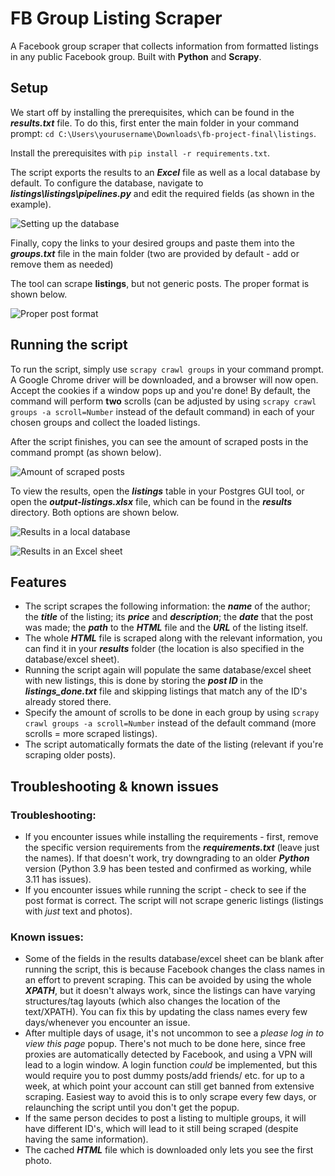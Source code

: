 # FB Group Listing Scraper

A Facebook group scraper that collects information from formatted listings in any public Facebook group. Built with **Python** and **Scrapy**.

## Setup

We start off by installing the prerequisites, which can be found in the **_results.txt_** file. To do this, first enter the main folder in your command prompt: `cd C:\Users\yourusername\Downloads\fb-project-final\listings`.

Install the prerequisites with `pip install -r requirements.txt`.

The script exports the results to an **_Excel_** file as well as a local database by default. To configure the database, navigate to **_listings\listings\pipelines.py_** and edit the required fields (as shown in the example).

![Setting up the database](https://i.imgur.com/hTCayTI.png)

Finally, copy the links to your desired groups and paste them into the **_groups.txt_** file in the main folder (two are provided by default - add or remove them as needed)

The tool can scrape **listings**, but not generic posts. The proper format is shown below.

![Proper post format](https://i.imgur.com/GS4ZD0o.png)

## Running the script

To run the script, simply use `scrapy crawl groups` in your command prompt. A Google Chrome driver will be downloaded, and a browser will now open. Accept the cookies if a window pops up and you're done! By default, the command will perform **two** scrolls (can be adjusted by using `scrapy crawl groups -a scroll=Number` instead of the default command) in each of your chosen groups and collect the loaded listings.

After the script finishes, you can see the amount of scraped posts in the command prompt (as shown below).

![Amount of scraped posts](https://i.imgur.com/4jwShte.png)

To view the results, open the **_listings_** table in your Postgres GUI tool, or open the **_output-listings.xlsx_** file, which can be found in the **_results_** directory. Both options are shown below.

![Results in a local database](https://i.imgur.com/EwkA8vI.png)

![Results in an Excel sheet](https://i.imgur.com/FaC5vCc.png)

## Features

* The script scrapes the following information: the **_name_** of the author; the **_title_** of the listing; its **_price_** and **_description_**; the **_date_** that the post was made; the **_path_** to the **_HTML_** file and the **_URL_** of the listing itself.
* The whole **_HTML_** file is scraped along with the relevant information, you can find it in your **_results_** folder (the location is also specified in the database/excel sheet).
* Running the script again will populate the same database/excel sheet with new listings, this is done by storing the **_post ID_** in the **_listings_done.txt_** file and skipping listings that match any of the ID's already stored there.
* Specify the amount of scrolls to be done in each group by using `scrapy crawl groups -a scroll=Number` instead of the default command (more scrolls = more scraped listings).
* The script automatically formats the date of the listing (relevant if you're scraping older posts).

## Troubleshooting & known issues

### Troubleshooting:

* If you encounter issues while installing the requirements - first, remove the specific version requirements from the **_requirements.txt_** (leave just the names). If that doesn't work, try downgrading to an older **_Python_** version (Python 3.9 has been tested and confirmed as working, while 3.11 has issues).
* If you encounter issues while running the script - check to see if the post format is correct. The script will not scrape generic listings (listings with *just* text and photos).

### Known issues:

* Some of the fields in the results database/excel sheet can be blank after running the script, this is because Facebook changes the class names in an effort to prevent scraping. This can be avoided by using the whole **_XPATH_**, but it doesn't always work, since the listings can have varying structures/tag layouts (which also changes the location of the text/XPATH). You can fix this by updating the class names every few days/whenever you encounter an issue.
* After multiple days of usage, it's not uncommon to see a *please log in to view this page* popup. There's not much to be done here, since free proxies are automatically detected by Facebook, and using a VPN will lead to a login window. A login function *could* be implemented, but this would require you to post dummy posts/add friends/ etc. for up to a week, at which point your account can still get banned from extensive scraping. Easiest way to avoid this is to only scrape every few days, or relaunching the script until you don't get the popup.
* If the same person decides to post a listing to multiple groups, it will have different ID's, which will lead to it still being scraped (despite having the same information).
* The cached **_HTML_** file which is downloaded only lets you see the first photo.
